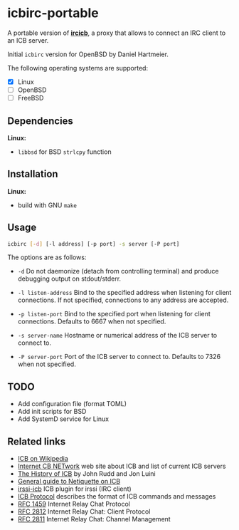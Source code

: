 
# icbirc-portable

A portable version of **[ircicb](https://www.benzedrine.ch/icbirc.html)**, a proxy that allows to connect an IRC client to an ICB server.

Initial `icbirc` version for OpenBSD by Daniel Hartmeier.

The following operating systems are supported:

  - [x] Linux
  - [ ] OpenBSD
  - [ ] FreeBSD

## Dependencies

**Linux:**

- `libbsd` for BSD `strlcpy` function

## Installation

**Linux:**

  - build with GNU `make`

## Usage

```bash
icbirc [-d] [-l address] [-p port] -s server [-P port]
```

The options are as follows:

- `-d` Do not daemonize (detach from controlling terminal) and produce debugging
  output on stdout/stderr.

- `-l listen-address` Bind to the specified address when listening for client
  connections.  If not specified, connections to any address are accepted.

- `-p listen-port` Bind to the specified port when listening for client
  connections.  Defaults to 6667 when not specified.

- `-s server-name` Hostname or numerical address of the ICB server to connect to.

- `-P server-port` Port of the ICB server to connect to.  Defaults to 7326 when
  not specified.

## TODO

- Add configuration file (format TOML)
- Add init scripts for BSD
- Add SystemD service for Linux

## Related links

- [ICB on Wikipedia](https://en.wikipedia.org/wiki/Internet_Citizen%27s_Band)
- [Internet CB NETwork](http://www.icb.net/) web site about ICB and list of current ICB servers
- [The History of ICB](http://www.icb.net/history.html) by John Rudd and Jon Luini
- [General guide to Netiquette on ICB](http://www.icb.net/_jrudd/icb/netiquette.html)
- [irssi-icb](https://github.com/jperkin/irssi-icb) ICB plugin for irssi (IRC client)
- [ICB Protocol](http://www.icb.net/_jrudd/icb/protocol.html) describes the format of ICB commands and messages
- [RFC 1459](http://www.faqs.org/rfcs/rfc1459.html) Internet Relay Chat Protocol
- [RFC 2812](http://www.faqs.org/rfcs/rfc2812.html) Internet Relay Chat: Client Protocol
- [RFC 2811](http://www.faqs.org/rfcs/rfc2811.html) Internet Relay Chat: Channel Management
